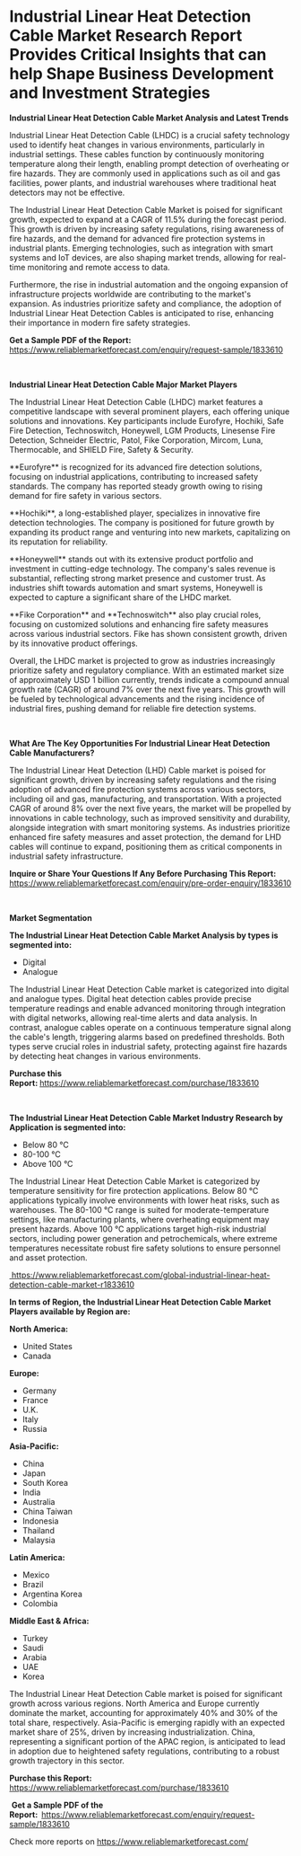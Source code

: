 <p><h1>Industrial Linear Heat Detection Cable Market Research Report Provides Critical Insights that can help Shape Business Development and Investment Strategies</h1></p><p><strong>Industrial Linear Heat Detection Cable Market Analysis and Latest Trends</strong></p>
<p><p>Industrial Linear Heat Detection Cable (LHDC) is a crucial safety technology used to identify heat changes in various environments, particularly in industrial settings. These cables function by continuously monitoring temperature along their length, enabling prompt detection of overheating or fire hazards. They are commonly used in applications such as oil and gas facilities, power plants, and industrial warehouses where traditional heat detectors may not be effective.</p><p>The Industrial Linear Heat Detection Cable Market is poised for significant growth, expected to expand at a CAGR of 11.5% during the forecast period. This growth is driven by increasing safety regulations, rising awareness of fire hazards, and the demand for advanced fire protection systems in industrial plants. Emerging technologies, such as integration with smart systems and IoT devices, are also shaping market trends, allowing for real-time monitoring and remote access to data.</p><p>Furthermore, the rise in industrial automation and the ongoing expansion of infrastructure projects worldwide are contributing to the market's expansion. As industries prioritize safety and compliance, the adoption of Industrial Linear Heat Detection Cables is anticipated to rise, enhancing their importance in modern fire safety strategies.</p></p>
<p><strong>Get a Sample PDF of the Report:&nbsp;</strong> <a href="https://www.reliablemarketforecast.com/enquiry/request-sample/1833610?utm_campaign=3076&utm_medium=2&utm_source=Github&utm_content=ia&utm_term=26032025&utm_id=industrial-linear-heat-detection-cable">https://www.reliablemarketforecast.com/enquiry/request-sample/1833610</a></p>
<p>&nbsp;</p>
<p><strong>Industrial Linear Heat Detection Cable Major Market Players</strong></p>
<p><p>The Industrial Linear Heat Detection Cable (LHDC) market features a competitive landscape with several prominent players, each offering unique solutions and innovations. Key participants include Eurofyre, Hochiki, Safe Fire Detection, Technoswitch, Honeywell, LGM Products, Linesense Fire Detection, Schneider Electric, Patol, Fike Corporation, Mircom, Luna, Thermocable, and SHIELD Fire, Safety & Security.</p><p>**Eurofyre** is recognized for its advanced fire detection solutions, focusing on industrial applications, contributing to increased safety standards. The company has reported steady growth owing to rising demand for fire safety in various sectors.</p><p>**Hochiki**, a long-established player, specializes in innovative fire detection technologies. The company is positioned for future growth by expanding its product range and venturing into new markets, capitalizing on its reputation for reliability.</p><p>**Honeywell** stands out with its extensive product portfolio and investment in cutting-edge technology. The company's sales revenue is substantial, reflecting strong market presence and customer trust. As industries shift towards automation and smart systems, Honeywell is expected to capture a significant share of the LHDC market.</p><p>**Fike Corporation** and **Technoswitch** also play crucial roles, focusing on customized solutions and enhancing fire safety measures across various industrial sectors. Fike has shown consistent growth, driven by its innovative product offerings.</p><p>Overall, the LHDC market is projected to grow as industries increasingly prioritize safety and regulatory compliance. With an estimated market size of approximately USD 1 billion currently, trends indicate a compound annual growth rate (CAGR) of around 7% over the next five years. This growth will be fueled by technological advancements and the rising incidence of industrial fires, pushing demand for reliable fire detection systems.</p></p>
<p>&nbsp;</p>
<p><strong>What Are The Key Opportunities For Industrial Linear Heat Detection Cable Manufacturers?</strong></p>
<p><p>The Industrial Linear Heat Detection (LHD) Cable market is poised for significant growth, driven by increasing safety regulations and the rising adoption of advanced fire protection systems across various sectors, including oil and gas, manufacturing, and transportation. With a projected CAGR of around 8% over the next five years, the market will be propelled by innovations in cable technology, such as improved sensitivity and durability, alongside integration with smart monitoring systems. As industries prioritize enhanced fire safety measures and asset protection, the demand for LHD cables will continue to expand, positioning them as critical components in industrial safety infrastructure.</p></p>
<p><strong>Inquire or Share Your Questions If Any Before Purchasing This Report:</strong> <a href="https://www.reliablemarketforecast.com/enquiry/pre-order-enquiry/1833610?utm_campaign=3076&utm_medium=2&utm_source=Github&utm_content=ia&utm_term=26032025&utm_id=industrial-linear-heat-detection-cable">https://www.reliablemarketforecast.com/enquiry/pre-order-enquiry/1833610</a></p>
<p>&nbsp;</p>
<p><strong>Market Segmentation</strong></p>
<p><strong>The Industrial Linear Heat Detection Cable Market Analysis by types is segmented into:</strong></p>
<p><ul><li>Digital</li><li>Analogue</li></ul></p>
<p><p>The Industrial Linear Heat Detection Cable market is categorized into digital and analogue types. Digital heat detection cables provide precise temperature readings and enable advanced monitoring through integration with digital networks, allowing real-time alerts and data analysis. In contrast, analogue cables operate on a continuous temperature signal along the cable's length, triggering alarms based on predefined thresholds. Both types serve crucial roles in industrial safety, protecting against fire hazards by detecting heat changes in various environments.</p></p>
<p><strong>Purchase this Report:&nbsp;</strong><a href="https://www.reliablemarketforecast.com/purchase/1833610?utm_campaign=3076&utm_medium=2&utm_source=Github&utm_content=ia&utm_term=26032025&utm_id=industrial-linear-heat-detection-cable">https://www.reliablemarketforecast.com/purchase/1833610</a></p>
<p>&nbsp;</p>
<p><strong>The Industrial Linear Heat Detection Cable Market Industry Research by Application is segmented into:</strong></p>
<p><ul><li>Below 80 °C</li><li>80-100 °C</li><li>Above 100 °C</li></ul></p>
<p><p>The Industrial Linear Heat Detection Cable Market is categorized by temperature sensitivity for fire protection applications. Below 80 °C applications typically involve environments with lower heat risks, such as warehouses. The 80-100 °C range is suited for moderate-temperature settings, like manufacturing plants, where overheating equipment may present hazards. Above 100 °C applications target high-risk industrial sectors, including power generation and petrochemicals, where extreme temperatures necessitate robust fire safety solutions to ensure personnel and asset protection.</p></p>
<p><a href="https://www.reliablemarketforecast.com/global-industrial-linear-heat-detection-cable-market-r1833610?utm_campaign=3076&utm_medium=2&utm_source=Github&utm_content=ia&utm_term=26032025&utm_id=industrial-linear-heat-detection-cable">&nbsp;https://www.reliablemarketforecast.com/global-industrial-linear-heat-detection-cable-market-r1833610</a></p>
<p><strong>In terms of Region, the Industrial Linear Heat Detection Cable Market Players available by Region are:</strong></p>
<p>
    <p> <strong> North America: </strong>
        <ul>
            <li>United States</li>
            <li>Canada</li>
        </ul>
        </p> 
    <p> <strong> Europe: </strong>
        <ul>
            <li>Germany</li>
            <li>France</li>
            <li>U.K.</li>
            <li>Italy</li>
            <li>Russia</li>
        </ul>
        </p> 
    <p> <strong> Asia-Pacific: </strong>
        <ul>
            <li>China</li>
            <li>Japan</li>
            <li>South Korea</li>
            <li>India</li>
            <li>Australia</li>
            <li>China Taiwan</li>
            <li>Indonesia</li>
            <li>Thailand</li>
            <li>Malaysia</li>
        </ul>
        </p> 
    <p> <strong> Latin America: </strong>
        <ul>
            <li>Mexico</li>
            <li>Brazil</li>
            <li>Argentina Korea</li>
            <li>Colombia</li>
        </ul>
        </p> 
    <p> <strong> Middle East & Africa: </strong>
        <ul>
            <li>Turkey</li>
            <li>Saudi</li>
            <li>Arabia</li>
            <li>UAE</li>
            <li>Korea</li>
        </ul>
    </p>
    </p>
<p><p>The Industrial Linear Heat Detection Cable market is poised for significant growth across various regions. North America and Europe currently dominate the market, accounting for approximately 40% and 30% of the total share, respectively. Asia-Pacific is emerging rapidly with an expected market share of 25%, driven by increasing industrialization. China, representing a significant portion of the APAC region, is anticipated to lead in adoption due to heightened safety regulations, contributing to a robust growth trajectory in this sector.</p></p>
<p><strong>Purchase this Report: </strong><a href="https://www.reliablemarketforecast.com/purchase/1833610?utm_campaign=3076&utm_medium=2&utm_source=Github&utm_content=ia&utm_term=26032025&utm_id=industrial-linear-heat-detection-cable">https://www.reliablemarketforecast.com/purchase/1833610</a></p>
<p>&nbsp;<strong>Get a Sample PDF of the Report:&nbsp;&nbsp;</strong><a href="https://www.reliablemarketforecast.com/enquiry/request-sample/1833610?utm_campaign=3076&utm_medium=2&utm_source=Github&utm_content=ia&utm_term=26032025&utm_id=industrial-linear-heat-detection-cable">https://www.reliablemarketforecast.com/enquiry/request-sample/1833610</a></p>
<p><strong></strong></p>
<p>Check more reports on <a href="https://www.reliablemarketforecast.com/?utm_campaign=3076&utm_medium=2&utm_source=Github&utm_content=ia&utm_term=26032025&utm_id=industrial-linear-heat-detection-cable">https://www.reliablemarketforecast.com/</a></p>